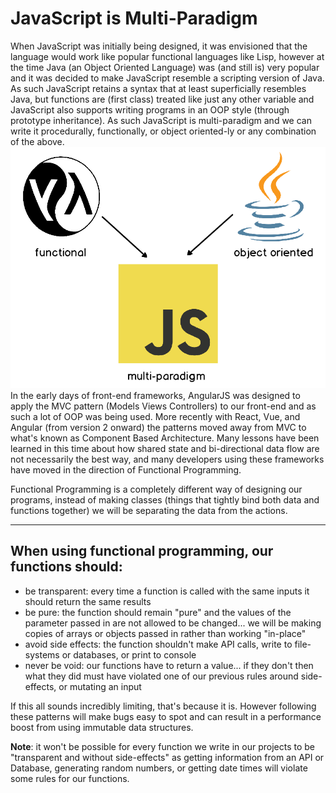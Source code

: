 # JavaScript is Multi-Paradigm
When JavaScript was initially being designed, it was envisioned that the language would work like popular functional languages like Lisp, however at the time Java (an Object Oriented Language) was (and still is) very popular and it was decided to make JavaScript resemble a scripting version of Java. As such JavaScript retains a syntax that at least superficially resembles Java, but functions are (first class) treated like just any other variable and JavaScript also supports writing programs in an OOP style (through prototype inheritance). As such JavaScript is multi-paradigm and we can write it procedurally, functionally, or object oriented-ly or any combination of the above.
<img src="../000_Captions/inspiration.png">
In the early days of front-end frameworks, AngularJS was designed to apply the MVC pattern (Models Views Controllers) to our front-end and as such a lot of OOP was being used. More recently with React, Vue, and Angular (from version 2 onward) the patterns moved away from MVC to what's known as Component Based Architecture. Many lessons have been learned in this time about how shared state and bi-directional data flow are not necessarily the best way, and many developers using these frameworks have moved in the direction of Functional Programming.

Functional Programming is a completely different way of designing our programs, instead of making classes (things that tightly bind both data and functions together) we will be separating the data from the actions.

<hr>

## When using functional programming, our functions should:
*   be transparent: every time a function is called with the same inputs it should return the same results 
*   be pure: the function should remain "pure" and the values of the parameter passed in are not allowed to be changed... we will be making copies of arrays or objects passed in rather than working "in-place"
*   avoid side effects: the function shouldn't make API calls, write to file-systems or databases, or print to console
*   never be void: our functions have to return a value... if they don't then what they did must have violated one of our previous rules around side-effects, or mutating an input

If this all sounds incredibly limiting, that's because it is. However following these patterns will make bugs easy to spot and can result in a performance boost from using immutable data structures.

__Note__: it won't be possible for every function we write in our projects to be "transparent and without side-effects" as getting information from an API or Database, generating random numbers, or getting date times will violate some rules for our functions.